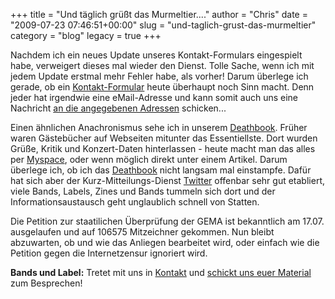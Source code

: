 +++
title = "Und täglich grüßt das Murmeltier...."
author = "Chris"
date = "2009-07-23 07:46:51+00:00"
slug = "und-taglich-grust-das-murmeltier"
category = "blog"
legacy = true
+++

Nachdem ich ein neues Update unseres Kontakt-Formulars eingespielt habe, verweigert dieses mal wieder den Dienst. Tolle Sache, wenn ich mit jedem Update erstmal mehr Fehler habe, als vorher! Darum überlege ich gerade, ob ein <a href="http://necroslaughter.de/impressum/kontakt">Kontakt-Formular</a> heute überhaupt noch Sinn macht. Denn jeder hat irgendwie eine eMail-Adresse und kann somit auch uns eine Nachricht <a href="http://necroslaughter.de/impressum/kontakt">an die angegebenen Adressen</a> schicken...

Einen ähnlichen Anachronismus sehe ich in unserem <a href="http://necroslaughter.de/deathbook/">Deathbook</a>. Früher waren Gästebücher auf Webseiten mitunter das Essentiellste. Dort wurden Grüße, Kritik und Konzert-Daten hinterlassen - heute macht man das alles per <a href="http://myspace.com/necroslaughter">Myspace</a>, oder wenn möglich direkt unter einem Artikel. Darum überlege ich, ob ich das <a href="http://necroslaughter.de/deathbook/">Deathbook</a> nicht langsam mal einstampfe. Dafür hat sich aber der Kurz-Mitteilungs-Dienst <a href="http://twitter.com/necroslaughter">Twitter</a> offenbar sehr gut etabliert, viele Bands, Labels, Zines und Bands tummeln sich dort und der Informationsaustausch geht unglaublich schnell von Statten. 

Die Petition zur staatilichen Überprüfung der GEMA ist bekanntlich am 17.07. ausgelaufen und auf 106575 Mitzeichner gekommen. Nun bleibt abzuwarten, ob und wie das Anliegen bearbeitet wird, oder einfach wie die Petition gegen die Internetzensur ignoriert wird.

**Bands und Label:** Tretet mit uns in <a href="http://necroslaughter.de/impressum/kontakt/">Kontakt</a> und <a href="http://necroslaughter.de/impressum/">schickt uns euer Material</a> zum Besprechen!
